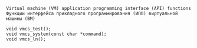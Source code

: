 ```Virtual machine (VM) application programming interface (API) functions```<br>
```Функции интерфейса прикладного программирования (ИПП) виртуальной машины (ВМ)```

```void vmcs_test();```<br>
```void vmcs_system(const char *command);```<br>
```void vmcs_ln();```
